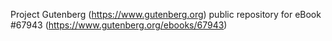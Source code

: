 Project Gutenberg (https://www.gutenberg.org) public repository for
eBook #67943 (https://www.gutenberg.org/ebooks/67943)
